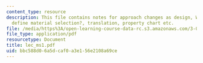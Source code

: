 ```yaml
---
content_type: resource
description: This file contains notes for approach changes as design, What parameters
  define material selection?, translation, property chart etc.
file: /media/https%3A/open-learning-course-data-rc.s3.amazonaws.com/3-080-economic-environmental-issues-in-materials-selection-fall-2005/bbc588d06a5dcaf0a3e156e2108a69ce_lec_ms1.pdf
file_type: application/pdf
resourcetype: Document
title: lec_ms1.pdf
uid: bbc588d0-6a5d-caf0-a3e1-56e2108a69ce
---
```

